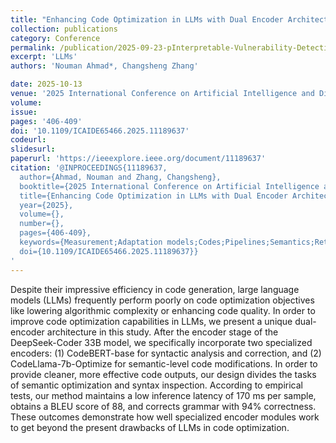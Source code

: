 ```yaml
---
title: "Enhancing Code Optimization in LLMs with Dual Encoder Architecture for Syntax and Semantic Refinement"
collection: publications
category: Conference
permalink: /publication/2025-09-23-pInterpretable-Vulnerability-Detection-in-LLMs-A-BERT-Based-Approach-with-SHAP-Explanations
excerpt: 'LLMs'
authors: 'Nouman Ahmad*, Changsheng Zhang'

date: 2025-10-13
venue: '2025 International Conference on Artificial Intelligence and Digital Ethics (ICAIDE)'
volume:
issue:
pages: '406-409'
doi: '10.1109/ICAIDE65466.2025.11189637'
codeurl:
slidesurl:
paperurl: 'https://ieeexplore.ieee.org/document/11189637'
citation: '@INPROCEEDINGS{11189637,
  author={Ahmad, Nouman and Zhang, Changsheng},
  booktitle={2025 International Conference on Artificial Intelligence and Digital Ethics (ICAIDE)}, 
  title={Enhancing Code Optimization in LLMs with Dual Encoder Architecture for Syntax and Semantic Refinement}, 
  year={2025},
  volume={},
  number={},
  pages={406-409},
  keywords={Measurement;Adaptation models;Codes;Pipelines;Semantics;Retrieval augmented generation;Reinforcement learning;Syntactics;Routing;Optimization;component;BLEU Score, Code Optimization, CodeBERT, CodeLlama, Syntax Correction},
  doi={10.1109/ICAIDE65466.2025.11189637}}
'
---
```


Despite their impressive efficiency in code generation, large language models (LLMs) frequently perform poorly on code optimization objectives like lowering algorithmic complexity or enhancing code quality. In order to improve code optimization capabilities in LLMs, we present a unique dual-encoder architecture in this study. After the encoder stage of the DeepSeek-Coder 33B model, we specifically incorporate two specialized encoders: (1) CodeBERT-base for syntactic analysis and correction, and (2) CodeLlama-7b-Optimize for semantic-level code modifications. In order to provide cleaner, more effective code outputs, our design divides the tasks of semantic optimization and syntax inspection. According to empirical tests, our method maintains a low inference latency of 170 ms per sample, obtains a BLEU score of 88, and corrects grammar with 94% correctness. These outcomes demonstrate how well specialized encoder modules work to get beyond the present drawbacks of LLMs in code optimization.
